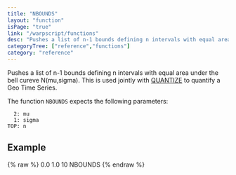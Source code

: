 ```yaml
---
title: "NBOUNDS"
layout: "function"
isPage: "true"
link: "/warpscript/functions"
desc: "Pushes a list of n-1 bounds defining n intervals with equal area under the bell cureve N(mu,sigma)."
categoryTree: ["reference","functions"]
category: "reference"
---
```

 
Pushes a list of n-1 bounds defining n intervals with equal area under the bell cureve N(mu,sigma). This is used jointly with [QUANTIZE](function_QUANTIZE) to quantify a Geo Time Series.

The function `NBOUNDS` expects the following parameters:

      2: mu
      1: sigma 
    TOP: n

## Example ##

{% raw %}
<warp10-warpscript-widget backend="{{backend}}"  exec-endpoint="{{execEndpoint}}">0.0
1.0
10
NBOUNDS
</warp10-warpscript-widget>
{% endraw %}

